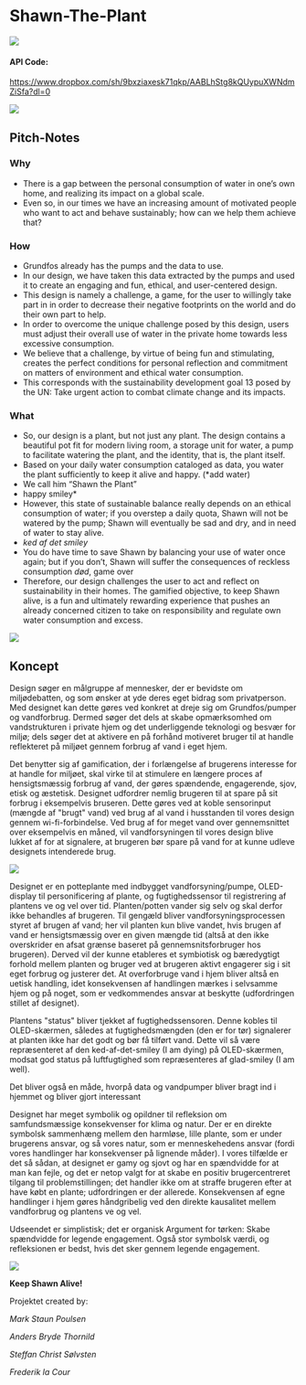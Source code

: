 # Shawn-The-Plant

![](https://github.com/L4COUR/Shawn-The-Plant/blob/master/Media/ShawnthePlant_HeaderImg.jpg)

#### API Code: 
https://www.dropbox.com/sh/9bxziaxesk71qkp/AABLhStg8kQUypuXWNdmZiSfa?dl=0

![](https://github.com/L4COUR/Shawn-The-Plant/blob/master/Media/ShawnthePlant_API_running.jpg)

## Pitch-Notes
### Why
- There is a gap between the personal consumption of water 
in one’s own home, 
and realizing its impact on a global scale.
- Even so, in our times we have an increasing amount of motivated people who want to act and behave sustainably; 
how can we help them achieve that?

### How
- Grundfos already has the pumps and the data to use.
- In our design, we have taken this data extracted by the pumps 
and used it to create an engaging and fun, ethical, and user-centered design. 
- This design is namely a challenge, a game, for the user to willingly take part in 
in order to decrease their negative footprints on the world and do their own part to help.
- In order to overcome the unique challenge posed by this design,
users must adjust their overall use of water in the private home towards less excessive consumption.
- We believe that a challenge, by virtue of being fun and stimulating, 
creates the perfect conditions for personal reflection and commitment 
on matters of environment and ethical water consumption. 
- This corresponds with the sustainability development goal 13 posed by the UN: 
Take urgent action to combat climate change and its impacts.

### What
- So, our design is a plant, but not just any plant. The design contains a beautiful pot fit for modern living room, a storage unit for water, a pump to facilitate watering the plant, and the identity, that is, the plant itself.
- Based on your daily water consumption cataloged as data, you water the plant sufficiently to keep it alive and happy.  (*add water)
- We call him “Shawn the Plant”
- happy smiley*
- However, this state of sustainable balance really depends on an ethical consumption of water; 
if you overstep a daily quota, Shawn will not be watered by the pump; Shawn will eventually be sad and dry, and in need of water to stay alive.
- *ked af det smiley*
- You do have time to save Shawn by balancing your use of water once again; but if you don’t, Shawn will suffer the consequences of reckless consumption
*død*, game over
- Therefore, our design challenges the user to act and reflect on sustainability in their homes. 
The gamified objective, to keep Shawn alive, 
is a fun and ultimately rewarding experience 
that pushes an already concerned citizen to take on responsibility and regulate own water consumption and excess.

![](https://github.com/L4COUR/Shawn-The-Plant/blob/master/Media/ShawnthePlant_pitchGrundfos.jpg)

## Koncept
Design søger en målgruppe af mennesker, der er bevidste om miljødebatten, og som ønsker at yde deres eget bidrag som privatperson. Med designet kan dette gøres ved konkret at dreje sig om Grundfos/pumper og vandforbrug. Dermed søger det dels at skabe opmærksomhed om vandstrukturen i private hjem og det underliggende teknologi og besvær for miljø; dels søger det at aktivere en på forhånd motiveret bruger til at handle reflekteret på miljøet gennem forbrug af vand i eget hjem.   


Det benytter sig af gamification, der i forlængelse af brugerens interesse for at handle for miljøet, skal virke til at stimulere en længere proces af hensigtsmæssig forbrug af vand, der gøres spændende, engagerende, sjov, etisk og æstetisk. Designet udfordrer nemlig brugeren til at spare på sit forbrug i eksempelvis bruseren. Dette gøres ved at koble sensorinput (mængde af "brugt" vand) ved brug af al vand i husstanden til vores design gennem wi-fi-forbindelse. Ved brug af for meget vand over gennemsnittet over eksempelvis en måned, vil vandforsyningen til vores design blive lukket af for at signalere, at brugeren bør spare på vand for at kunne udleve designets intenderede brug.   

![](https://github.com/L4COUR/Shawn-The-Plant/blob/master/Media/ShawnthePlant_Happy.jpg)

Designet er en potteplante med indbygget vandforsyning/pumpe, OLED-display til personificering af plante, og fugtighedssensor til registrering af plantens ve og vel over tid. Planten/potten vander sig selv og skal derfor ikke behandles af brugeren. Til gengæld bliver vandforsyningsprocessen styret af brugen af vand; her vil planten kun blive vandet, hvis brugen af vand er hensigtsmæssig over en given mængde tid (altså at den ikke overskrider en afsat grænse baseret på gennemsnitsforbruger hos brugeren). Derved vil der kunne etableres et symbiotisk og bæredygtigt forhold mellem planten og bruger ved at brugeren aktivt engagerer sig i sit eget forbrug og justerer det. At overforbruge vand i hjem bliver altså en uetisk handling, idet konsekvensen af handlingen mærkes i selvsamme hjem og på noget, som er vedkommendes ansvar at beskytte (udfordringen stillet af designet).   


Plantens "status" bliver tjekket af fugtighedssensoren. Denne kobles til OLED-skærmen, således at fugtighedsmængden (den er for tør) signalerer at planten ikke har det godt og bør få tilført vand. Dette vil så være repræsenteret af den ked-af-det-smiley (I am dying) på OLED-skærmen, modsat god status på luftfugtighed som repræsenteres af glad-smiley (I am well).   


Det bliver også en måde, hvorpå data og vandpumper bliver bragt ind i hjemmet og bliver gjort interessant  


Designet har meget symbolik og opildner til refleksion om samfundsmæssige konsekvenser for klima og natur. Der er en direkte symbolsk sammenhæng mellem den harmløse, lille plante, som er under brugerens ansvar, og så vores natur, som er menneskehedens ansvar (fordi vores handlinger har konsekvenser på lignende måder). I vores tilfælde er det så sådan, at designet er gamy og sjovt og har en spændvidde for at man kan fejle, og det er netop valgt for at skabe en positiv brugercentreret tilgang til problemstillingen; det handler ikke om at straffe brugeren efter at have købt en plante; udfordringen er der allerede. Konsekvensen af egne handlinger i hjem gøres håndgribelig ved den direkte kausalitet mellem vandforbrug og plantens ve og vel.  


Udseendet er simplistisk; det er organisk Argument for tørken: Skabe spændvidde for legende engagement. Også stor symbolsk værdi, og refleksionen er bedst, hvis det sker gennem legende engagement. 

![](https://github.com/L4COUR/Shawn-The-Plant/blob/master/Media/ShawnthePlant_3D_rendered_commercial.png)

**Keep Shawn Alive!**

Projektet created by:

*Mark Staun Poulsen*

*Anders Bryde Thornild*

*Steffan Christ Sølvsten*

*Frederik la Cour*
